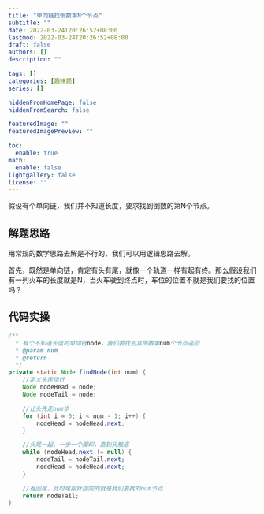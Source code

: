 ```yaml
---
title: "单向链找倒数第N个节点"
subtitle: ""
date: 2022-03-24T20:26:52+08:00
lastmod: 2022-03-24T20:26:52+08:00
draft: false
authors: []
description: ""

tags: []
categories: [趣味题]
series: []

hiddenFromHomePage: false
hiddenFromSearch: false

featuredImage: ""
featuredImagePreview: ""

toc:
  enable: true
math:
  enable: false
lightgallery: false
license: ""
---
```

假设有个单向链，我们并不知道长度，要求找到倒数的第N个节点。
<!--more-->

## 解题思路

用常规的数学思路去解是不行的，我们可以用逻辑思路去解。

首先，既然是单向链，肯定有头有尾，就像一个轨道一样有起有终。那么假设我们有一列火车的长度就是N，当火车驶到终点时，车位的位置不就是我们要找的位置吗？

## 代码实操

```java
/**
  * 有个不知道长度的单向链node，我们要找到其倒数第num个节点返回
  * @param num
  * @return
  */
private static Node findNode(int num) {
    //定义头尾指针
    Node nodeHead = node;
    Node nodeTail = node;

    //让头先走num步
    for (int i = 0; i < num - 1; i++) {
        nodeHead = nodeHead.next;
    }

    //头尾一起，一步一个脚印，直到头触底
    while (nodeHead.next != null) {
        nodeTail = nodeTail.next;
        nodeHead = nodeHead.next;
    }

    //返回尾，此时尾指针指向的就是我们要找的num节点
    return nodeTail;
}
```